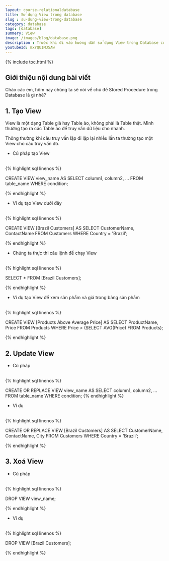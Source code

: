 ```yaml
---
layout: course-relationaldatabase
title: Sử dụng View trong database
slug : su-dung-view-trong-database
category: database
tags: [database]
summery: View    
image: /images/blog/database.png
description : Trước khi đi vào hướng dẫn sử dụng View trong Database cụ thể như thế nào gồm cách thao tác để tạo View, Update View và xoá View trong Database. Tác giả sẽ giới thiệu cho người đọc hiểu được khái niệm View trong Database là gì. Sau đó sẽ hướng dẫn cú pháp thực hiện với View trong lập trình Database thông qua các ví dụ minh hoạ trong bài.
youtubeId: mxYQUIMJ5Aw
---
```


{% include toc.html %}

## **Giới thiệu nội dung bài viết**

Chào các em, hôm nay chúng ta sẽ nói về chủ đề Stored Procedure trong Database là gì nhé?

## **1. Tạo View**

View là một dạng Table giả hay Table ảo, không phải là Table thật. Mình thường tạo ra các Table ảo để truy vấn dữ liệu cho nhanh.

Thông thường khi câu truy vấn lặp đi lặp lại nhiều lần ta thường tạo một View cho câu truy vấn đó.

- Cú pháp tạo View

<br>
{% highlight sql linenos %}

CREATE VIEW view_name AS
SELECT column1, column2, ...
FROM table_name
WHERE condition; 

{% endhighlight %}

- Ví dụ tạo View dưới đây

<br>
{% highlight sql linenos %}

CREATE VIEW [Brazil Customers] AS
SELECT CustomerName, ContactName
FROM Customers
WHERE Country = 'Brazil'; 

{% endhighlight %}

- Chúng ta thực thi câu lệnh để chạy View

<br>
{% highlight sql linenos %}

SELECT * FROM [Brazil Customers]; 

{% endhighlight %}


- Ví dụ tạo View để xem sản phẩm và giá trong bảng sản phẩm

<br>
{% highlight sql linenos %}

CREATE VIEW [Products Above Average Price] AS
SELECT ProductName, Price
FROM Products
WHERE Price > (SELECT AVG(Price) FROM Products); 

{% endhighlight %}


## **2. Update View**

- Cú pháp

<br>
{% highlight sql linenos %}

CREATE OR REPLACE VIEW view_name AS
SELECT column1, column2, ...
FROM table_name
WHERE condition; 
{% endhighlight %}

- Ví dụ

<br>
{% highlight sql linenos %}

CREATE OR REPLACE VIEW [Brazil Customers] AS
SELECT CustomerName, ContactName, City
FROM Customers
WHERE Country = 'Brazil';

{% endhighlight %}

## **3. Xoá View**

- Cú pháp

<br>
{% highlight sql linenos %}

DROP VIEW view_name; 

{% endhighlight %}

- Ví dụ

<br>
{% highlight sql linenos %}

DROP VIEW [Brazil Customers]; 

{% endhighlight %}


